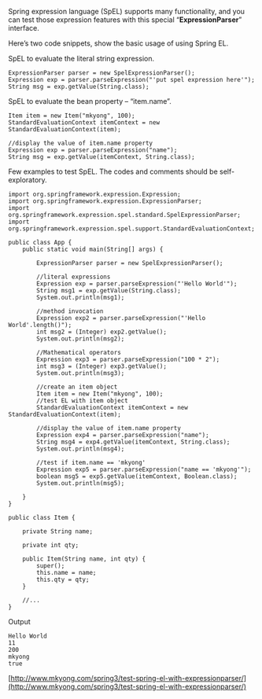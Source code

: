 Spring expression language (SpEL) supports many functionality, and you can test those expression features with this special “**ExpressionParser**” interface.

Here’s two code snippets, show the basic usage of using Spring EL.

SpEL to evaluate the literal string expression.

    ExpressionParser parser = new SpelExpressionParser();
    Expression exp = parser.parseExpression("'put spel expression here'");
    String msg = exp.getValue(String.class);

SpEL to evaluate the bean property – “item.name”.

    Item item = new Item("mkyong", 100);
    StandardEvaluationContext itemContext = new StandardEvaluationContext(item);

    //display the value of item.name property
    Expression exp = parser.parseExpression("name");
    String msg = exp.getValue(itemContext, String.class);

Few examples to test SpEL. The codes and comments should be self-exploratory.

    import org.springframework.expression.Expression;
    import org.springframework.expression.ExpressionParser;
    import org.springframework.expression.spel.standard.SpelExpressionParser;
    import org.springframework.expression.spel.support.StandardEvaluationContext;

    public class App {
    	public static void main(String[] args) {

    		ExpressionParser parser = new SpelExpressionParser();

    		//literal expressions
    		Expression exp = parser.parseExpression("'Hello World'");
    		String msg1 = exp.getValue(String.class);
    		System.out.println(msg1);

    		//method invocation
    		Expression exp2 = parser.parseExpression("'Hello World'.length()");
    		int msg2 = (Integer) exp2.getValue();
    		System.out.println(msg2);

    		//Mathematical operators
    		Expression exp3 = parser.parseExpression("100 * 2");
    		int msg3 = (Integer) exp3.getValue();
    		System.out.println(msg3);

    		//create an item object
    		Item item = new Item("mkyong", 100);
    		//test EL with item object
    		StandardEvaluationContext itemContext = new StandardEvaluationContext(item);

    		//display the value of item.name property
    		Expression exp4 = parser.parseExpression("name");
    		String msg4 = exp4.getValue(itemContext, String.class);
    		System.out.println(msg4);

    		//test if item.name == 'mkyong'
    		Expression exp5 = parser.parseExpression("name == 'mkyong'");
    		boolean msg5 = exp5.getValue(itemContext, Boolean.class);
    		System.out.println(msg5);

    	}
    }

    public class Item {

    	private String name;

    	private int qty;

    	public Item(String name, int qty) {
    		super();
    		this.name = name;
    		this.qty = qty;
    	}

    	//...
    }

Output

    Hello World
    11
    200
    mkyong
    true

[http://www.mkyong.com/spring3/test-spring-el-with-expressionparser/](http://www.mkyong.com/spring3/test-spring-el-with-expressionparser/)
